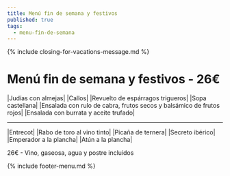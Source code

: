 ```yaml
---
title: Menú fin de semana y festivos
published: true
tags:
  - menu-fin-de-semana
---
```


{% include closing-for-vacations-message.md %}

# Menú fin de semana y festivos - 26€

|Judías con almejas|
|Callos|
|Revuelto de espárragos trigueros|
|Sopa castellana|
|Ensalada con rulo de cabra, frutos secos y balsámico de frutos rojos|
|Ensalada con burrata y aceite trufado|

------

|Entrecot|
|Rabo de toro al vino tinto|
|Picaña de ternera|
|Secreto ibérico|
|Emperador a la plancha|
|Atún a la plancha|

<!-- |Cordero asado|eligiendo este segundo plato se añade 10€ al menú, en total 34€| -->

26€ - Vino, gaseosa, agua y postre incluidos

{% include footer-menu.md %}
